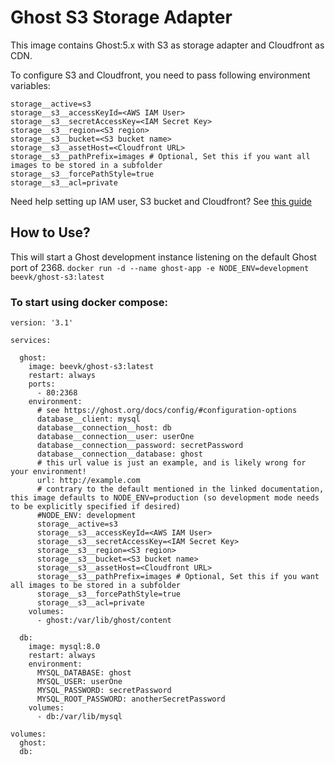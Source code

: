 # Ghost S3 Storage Adapter

This image contains Ghost:5.x with S3 as storage adapter and Cloudfront as CDN.

To configure S3 and Cloudfront, you need to pass following environment variables:

```shell
storage__active=s3
storage__s3__accessKeyId=<AWS IAM User>
storage__s3__secretAccessKey=<IAM Secret Key>
storage__s3__region=<S3 region>
storage__s3__bucket=<S3 bucket name>
storage__s3__assetHost=<Cloudfront URL>
storage__s3__pathPrefix=images # Optional, Set this if you want all images to be stored in a subfolder
storage__s3__forcePathStyle=true
storage__s3__acl=private
```

Need help setting up IAM user, S3 bucket and Cloudfront? See [this guide](https://github.com/)

## How to Use?
This will start a Ghost development instance listening on the default Ghost port of 2368.
`docker run -d --name ghost-app -e NODE_ENV=development beevk/ghost-s3:latest`

### To start using docker compose:
```shell
version: '3.1'

services:

  ghost:
    image: beevk/ghost-s3:latest
    restart: always
    ports:
      - 80:2368
    environment:
      # see https://ghost.org/docs/config/#configuration-options
      database__client: mysql
      database__connection__host: db
      database__connection__user: userOne
      database__connection__password: secretPassword
      database__connection__database: ghost
      # this url value is just an example, and is likely wrong for your environment!
      url: http://example.com
      # contrary to the default mentioned in the linked documentation, this image defaults to NODE_ENV=production (so development mode needs to be explicitly specified if desired)
      #NODE_ENV: development
      storage__active=s3
      storage__s3__accessKeyId=<AWS IAM User>
      storage__s3__secretAccessKey=<IAM Secret Key>
      storage__s3__region=<S3 region>
      storage__s3__bucket=<S3 bucket name>
      storage__s3__assetHost=<Cloudfront URL>
      storage__s3__pathPrefix=images # Optional, Set this if you want all images to be stored in a subfolder
      storage__s3__forcePathStyle=true
      storage__s3__acl=private
    volumes:
      - ghost:/var/lib/ghost/content

  db:
    image: mysql:8.0
    restart: always
    environment:
      MYSQL_DATABASE: ghost
      MYSQL_USER: userOne
      MYSQL_PASSWORD: secretPassword
      MYSQL_ROOT_PASSWORD: anotherSecretPassword
    volumes:
      - db:/var/lib/mysql

volumes:
  ghost:
  db:
```
